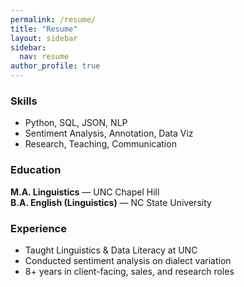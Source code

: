 ```yaml
---
permalink: /resume/
title: "Resume"
layout: sidebar
sidebar:
  nav: resume
author_profile: true
---
```



### Skills
- Python, SQL, JSON, NLP
- Sentiment Analysis, Annotation, Data Viz
- Research, Teaching, Communication

### Education
**M.A. Linguistics** — UNC Chapel Hill  
**B.A. English (Linguistics)** — NC State University

### Experience
- Taught Linguistics & Data Literacy at UNC  
- Conducted sentiment analysis on dialect variation  
- 8+ years in client-facing, sales, and research roles
